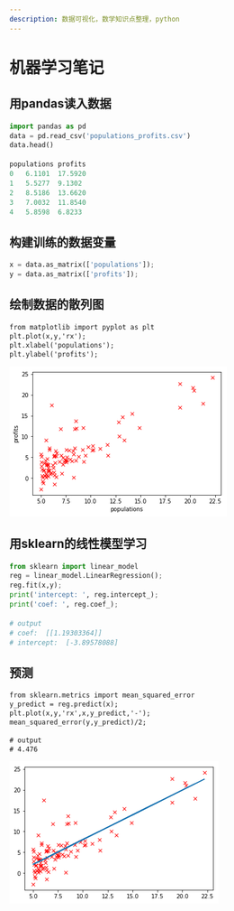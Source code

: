 ```yaml
---
description: 数据可视化，数学知识点整理，python
---
```


# 机器学习笔记

## 用pandas读入数据

```python
import pandas as pd
data = pd.read_csv('populations_profits.csv')
data.head()

populations	profits
0	6.1101	17.5920
1	5.5277	9.1302
2	8.5186	13.6620
3	7.0032	11.8540
4	5.8598	6.8233
```

## 构建训练的数据变量

```python
x = data.as_matrix(['populations']);
y = data.as_matrix(['profits']);
```

## 绘制数据的散列图

```text
from matplotlib import pyplot as plt
plt.plot(x,y,'rx');
plt.xlabel('populations');
plt.ylabel('profits');
```

![populations-profits &#x6563;&#x5217;&#x56FE;](./populations_profits.png)

## 用sklearn的线性模型学习

```python
from sklearn import linear_model
reg = linear_model.LinearRegression();
reg.fit(x,y);
print('intercept: ', reg.intercept_);
print('coef: ', reg.coef_);

# output
# coef:  [[1.19303364]]
# intercept:  [-3.89578088]
```

## 预测

```text
from sklearn.metrics import mean_squared_error
y_predict = reg.predict(x);
plt.plot(x,y,'rx',x,y_predict,'-');
mean_squared_error(y,y_predict)/2;

# output
# 4.476
```

![预测图](populations_profits_prediction.png)

